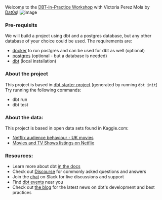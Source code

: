 Welcome to the [DBT-in-Practice Workshop](https://www.eventbrite.com/e/dbt-in-practice-workshop-with-victoria-perez-mola-tickets-170094173251) with Victoria Perez Mola by [Dat0s](https://www.linkedin.com/company/dat0s-org)!
![image](https://user-images.githubusercontent.com/4315804/133504036-037630b8-9c9c-4169-99c8-a3c13e200c65.png)

### Pre-requisits
We will build a project using dbt and a postgres database, but any other database of your choice could be used. 
The requirements are:
- [docker](https://www.docker.com/) to run postgres and can be used for dbt as well (optional) 
- [postgres](https://www.postgresql.org/) (optional - but a database is needed)
- [dbt](https://docs.getdbt.com/dbt-cli/installation) (local installation)
### About the project
This project is based in [dbt starter project](https://github.com/dbt-labs/dbt-starter-project) (generated by running `dbt init`)
Try running the following commands:
- dbt run
- dbt test

### About the data:
This project is based in open data sets found in Kaggle.com: 
- [Netflix audience behaviour - UK movies](https://www.kaggle.com/vodclickstream/netflix-audience-behaviour-uk-movies)
- [Movies and TV Shows listings on Netflix](https://www.kaggle.com/shivamb/netflix-shows)

### Resources:
- Learn more about dbt [in the docs](https://docs.getdbt.com/docs/introduction)
- Check out [Discourse](https://discourse.getdbt.com/) for commonly asked questions and answers
- Join the [chat](http://slack.getdbt.com/) on Slack for live discussions and support
- Find [dbt events](https://events.getdbt.com) near you
- Check out [the blog](https://blog.getdbt.com/) for the latest news on dbt's development and best practices
